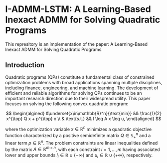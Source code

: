 # I-ADMM-LSTM: A Learning-Based Inexact ADMM for Solving Quadratic Programs
This represitory is an implementation of the paper: A Learning-Based Inexact ADMM for Solving Quadratic Programs.
## Introduction
Quadratic programs (QPs) constitute a fundamental class of constrained optimization problems with broad applications spanning multiple disciplines, including finance, engineering, and machine learning. The development of efficient and reliable algorithms for solving QPs continues to be an important research direction due to their widespread utility. This paper focuses on solving the following convex quadratic program:

$$
    \begin{algined}
        &\underset{x\in\mathbb{R}^n}{\text{min}} && \frac{1}{2} x^{\top} Q x + p^{\top} x \\
        & \text{s.t.} && l \leq A x \leq u,
    \end{aligned}
$$

where the optimization variable $x \in \mathbb{R}^n$ minimizes a quadratic objective function characterized by a positive semidefinite matrix $Q \in \mathbb{S}^n_+$ and a linear term $p \in \mathbb{R}^n$. The problem constraints are linear inequalities defined by the matrix $A \in \mathbb{R}^{m \times n}$, with each constraint $i = 1,...,m$ having associated lower and upper bounds $l_i \in \mathbb{R} \cup \{-\infty\}$ and $u_i \in \mathbb{R} \cup \{+\infty\}$, respectively.

